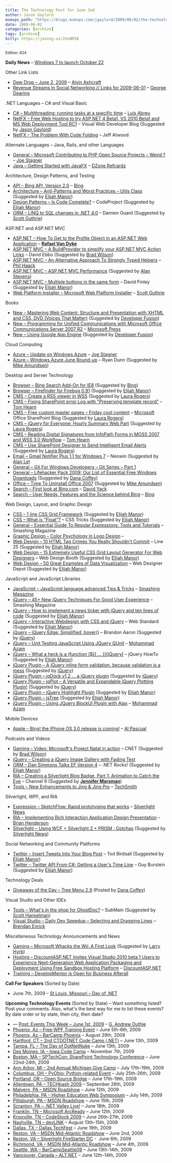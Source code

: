```yaml
---
title: The Technology Post for June 2nd
author: Jason Gaylord
msmvps_path: "https://blogs.msmvps.com/jgaylord/2009/06/02/the-technology-post-for-june-2nd/"
date: 2009-06-02
categories: [archive]
tags: [archive]
bitly: https://jasong.us/2XuNRIB
---
```


<small>Edition: #24</small>

**Daily News** – [Windows 7 to launch October 22](http://news.cnet.com/8301-13860_3-10253924-56.html "http://news.cnet.com/8301-13860_3-10253924-56.html")

Other Link Lists

-   [Dew Drop – June 2, 2009](http://www.alvinashcraft.com/2009/06/02/dew-drop-june-2-2009/) – [Alvin Ashcraft](http://twitter.com/alvinashcraft)
-   [Revenue Streams In Social Networking // Links for 2009-06-01](http://www.wowfeed.com/2009/06/02/links-for-2009-06-01/) – [George Dearing](http://twitter.com/GeorgeDearing)

.NET Languages – C# and Visual Basic

-   [C# – Multithreading: running tasks at a specific time](http://msmvps.com/blogs/luisabreu/archive/2009/06/01/multithreading-running-tasks-at-a-specific-time.aspx) – [Luis Abreu](http://twitter.com/luisabreu)
-   [NetFX – Free Web Hosting to try ASP.NET 4 Beta1, VS 2010 Beta1 and MS Web Deployment Tool RC1](http://blogs.msdn.com/webdevtools/archive/2009/06/01/free-web-hosting-to-try-asp-net-4-beta1-vs-2010-beta1-and-ms-web-deployment-tool-rc1.aspx) – Visual Web Developer Blog (Suggested by [Jason Gaylord](http://twitter.com/jgaylord))
-   [NetFX – The Problem With Code Folding](http://www.codinghorror.com/blog/archives/001147.html) – Jeff Atwood

Alternate Languages – Java, Rails, and other Languages

-   [General – Microsoft Contributing to PHP Open Source Projects – Weird ?](http://misfitgeek.com/blog/microsoft-contributing-to-php-open-source-projects-ndash-weird/) – [Joe Stagner](http://twitter.com/MisfitGeek)
-   [Java – Getting Started with JavaFX](http://refcardz.dzone.com/refcardz/getting-started-javafx?oid=hom10828) – [DZone Refcardz](http://twitter.com/DZone)

Architecture, Design Patterns, and Testing

-   [API – Bing API, Version 2.0](http://msdn.microsoft.com/en-us/library/dd251056.aspx) – [Bing](http://twitter.com/bing)
-   [Architecture – Anti-Patterns and Worst Practices – Utils Class](http://www.lostechies.com/blogs/chrismissal/archive/2009/06/01/anti-patterns-and-worst-practices-utils-class.aspx) (Suggested by [Elijah Manor](http://twitter.com/elijahmanor))
-   [Design Patterns – Is Code Complete?](http://twitter.com/elijahmanor) – CodeProject (Suggested by [Elijah Manor](http://twitter.com/elijahmanor))
-   [ORM – LINQ to SQL changes in .NET 4.0](http://damieng.com/blog/2009/06/01/linq-to-sql-changes-in-net-40) – Damien Guard (Suggested by [Scott Guthrie](http://twitter.com/realscottgu))

ASP.NET and ASP.NET MVC

-   [ASP.NET – How To Get to the Profile Object in an ASP.NET Web Application](http://www.rafaelvandyke.com/post/How-To-Get-to-the-Profile-Object-in-an-ASPNET-Web-Application.aspx) – **[Rafael Van Dyke](http://twitter.com/rafaelvandyke)** 
-   [ASP.NET MVC – A BuildProvider to simplify your ASP.NET MVC Action Links](http://blogs.msdn.com/davidebb/archive/2009/06/01/a-buildprovider-to-simplify-your-asp-net-mvc-action-links.aspx) – David Ebbo (Suggested by [Brad Wilson](http://twitter.com/bradwilson))
-   [ASP.NET MVC – An Alternative Approach To Strongly Typed Helpers](http://haacked.com/archive/2009/06/02/alternative-to-expressions.aspx) – [Phil Haack](http://twitter.com/haacked)
-   [ASP.NET MVC – ASP.NET MVC Performance](http://www.slideshare.net/rudib/aspnet-mvc-performance) (Suggested by [Alan Stevens](http://twitter.com/alanstevens))
-   [ASP.NET MVC – Multiple buttons in the same form](http://weblogs.asp.net/dfindley/archive/2009/05/31/asp-net-mvc-multiple-buttons-in-the-same-form.aspx) – David Finley (Suggested by [Elijah Manor](http://twitter.com/elijahmanor))
-   [Web Platform Installer – Microsoft Web Platform Installer](http://weblogs.asp.net/scottgu/archive/2009/06/02/microsoft-web-platform-installer.aspx) – [Scott Guthrie](http://twitter.com/realscottgu)

Books

-   [New – Mastering Web Content: Structure and Presentation with XHTML and CSS, DVD (Voices That Matter)](http://www.developerfusion.com/book/17174/mastering-web-content-structure-and-presentation-with-xhtml-and-css-dvd-voices-that-matter/) (Suggested by [Developer Fusion](http://twitter.com/developerFusion))
-   [New – Programming for Unified Communications with Microsoft Office Communications Server 2007 R2](http://blogs.msdn.com/microsoft_press/archive/2009/05/28/new-book-programming-for-unified-communications-with-microsoft-office-communications-server-2007-r2.aspx) – [Microsoft Press](http://twitter.com/MicrosoftPress)
-   [New – Using Google App Engine](http://www.developerfusion.com/book/17142/using-google-app-engine/) (Suggested by [Developer Fusion](http://twitter.com/developerFusion))

Cloud Computing

-   [Azure – Update on Windows Azure](http://misfitgeek.com/blog/aspnet/update-on-windows-azure/) – [Joe Stagner](http://twitter.com/MisfitGeek)
-   [Azure – Windows Azure June Round-up](http://dunnry.com/blog/WindowsAzureJuneRoundup.aspx) – Ryan Dunn (Suggested by [Mike Amundsen](http://twitter.com/mamund))

Desktop and Server Technology

-   [Browser – Bing Search Add-On for IE8](http://www.ieaddons.com/en/details/searchhelpers/Bing_Search/?marquee=hm_lg_790) (Suggested by [Bing](http://twitter.com/bing))
-   [Browser – Firefinder for Firebug 0.91](https://addons.mozilla.org/en-US/firefox/addon/11905/) (Suggested by [Elijah Manor](http://twitter.com/elijahmanor))
-   [CMS – Create a RSS viewer in WSS](http://www.endusersharepoint.com/?p=1722) (Suggested by [Laura Rogers](http://twitter.com/WonderLaura))
-   [CMS – Fixing SharePoint error Log with "Preserving template record"](http://nerdyhearn.com/blog/148) – [Tom Hearn](http://twitter.com/nerdyhearn)
-   [CMS – Free custom master pages – Friday cool content](http://sharepoint.microsoft.com/blogs/GetThePoint/Lists/Posts/Post.aspx?ID=214) – [Microsoft](http://microsoft.com) Office SharePoint Blog (Suggested by [Laura Rogers](http://twitter.com/WonderLaura))
-   [CMS – jQuery for Everyone: Hourly Summary Web Part](http://www.endusersharepoint.com/?p=1719) (Suggested by [Laura Rogers](http://twitter.com/WonderLaura))
-   [CMS – Reading Digital Signatures from InfoPath Forms in MOSS 2007 and WSS 3.0 Workflow](http://nerdyhearn.com/blog/147) – [Tom Hearn](http://twitter.com/nerdyhearn)
-   [CMS – Use SharePoint Designer to Send Intelligent Email Alerts](http://www.endusersharepoint.com/?p=1715) (Suggested by [Laura Rogers](http://twitter.com/WonderLaura))
-   [Email – Gmail Notifier Plus 1.1 for Windows 7](http://www.neowin.net/forum/index.php?showtopic=777838) – Neowin (Suggested by [Alan Le](http://twitter.com/a7an))
-   [General – Git For Windows Developers – Git Series – Part 1](http://www.lostechies.com/blogs/jason_meridth/archive/2009/06/01/git-for-windows-developers-git-series-part-1.aspx)
-   [General – Lifehacker Pack 2009: Our List of Essential Free Windows Downloads](http://lifehacker.com/5271828/lifehacker-pack-2009-our-list-of-essential-free-windows-downloads) (Suggested by [Dana Coffey](http://twitter.com/crazeegeekchick))
-   [Office – Time To Uninstall Office 2007](http://www.cloudave.com/link/time-to-uninstall-office-2007) (Suggested by [Mike Amundsen](http://twitter.com/mamund))
-   [Search – First look at Bing.com](http://blog.davidyack.com/journal/2009/6/1/first-look-at-bingcom.html) – [David Yack](http://twitter.com/davidyack)
-   [Search – User Needs, Features and the Science behind Bing](http://www.bing.com/community/blogs/search/archive/2009/06/01/user-needs-features-and-the-science-behind-bing.aspx) – [Bing](http://twitter.com/bing)

Web Design, Layout, and Graphic Design

-   [CSS – 1 line CSS Grid Framework](http://www.vcarrer.com/2009/06/1-line-css-grid-framework.html) (Suggested by [Elijah Manor](http://twitter.com/elijahmanor))
-   [CSS – What is "Float"?](http://css-tricks.com/all-about-floats/) – CSS Tricks (Suggested by [Elijah Manor](http://twitter.com/elijahmanor))
-   [General – Essential Guide To Regular Expressions: Tools and Tutorials](http://www.smashingmagazine.com/2009/06/01/essential-guide-to-regular-expressions-tools-tutorials-and-resources/) – Smashing Magazine
-   [Graphic Design – Color Psychology in Logo Design](http://www.logocritiques.com/resources/color_psychology_in_logo_design/) –[](http://www.logocritiques.com/resources/color_psychology_in_logo_design/#comments)
-   [Web Design – 10 HTML Tag Crimes You Really Shouldn't Commit](http://line25.com/articles/10-html-tag-crimes-you-really-shouldnt-commit) – Line 25 (Suggested by [Elijah Manor](http://twitter.com/elijahmanor))
-   [Web Design – 15 Extremely Useful CSS Grid Layout Generator For Web Designers](http://www.webdesignbooth.com/15-extremely-useful-css-grid-layout-generator-for-web-designers/) – Web Design Booth (Suggested by [Elijah Manor](http://twitter.com/elijahmanor))
-   [Web Design – 50 Great Examples of Data Visualization](http://www.webdesignerdepot.com/2009/06/50-great-examples-of-data-visualization/) – Web Designer Depot (Suggested by [Elijah Manor](http://twitter.com/elijahmanor))

JavaScript and JavaScript Libraries

-   [JavaScript – JavaScript language advanced Tips & Tricks](http://code.google.com/p/jslibs/wiki/JavascriptTips) – [Smashing Magazine](http://twitter.com/smashingmag)
-   [jQuery – 45+ New jQuery Techniques For Good User Experience](http://www.smashingmagazine.com/2009/01/15/45-new-jquery-techniques-for-a-good-user-experience/) – Smashing Magazine
-   [jQuery – How to implement a news ticker with jQuery and ten lines of code](http://woork.blogspot.com/2009/05/how-to-implement-news-ticker-with.html) (Suggested by [Elijah Manor](http://twitter.com/elijahmanor))
-   [jQuery – Interactive Webdesign with CSS and jQuery](http://translate.google.com/translate?js=n&prev=_t&hl=en&ie=UTF-8&u=http://webstandard.kulando.de/post/2009/06/02/interactive-webdesign-with-css-and-jquery&sl=auto&tl=en&history_state0=) – Web Standard (Suggested by [Elijah Manor](http://twitter.com/elijahmanor))
-   [jQuery – jQuery Edge: Simplified .hover()](http://brandonaaron.net/blog/2009/05/28/jquery-edge-simplified-hover) – Brandon Aaron (Suggested by [jQuery](http://twitter.com/jquery))
-   [jQuery – Unit Testing JavaScript Using JQuery QUnit](http://highoncoding.com/Articles/570_Unit_Testing_JavaScript_Using_JQuery_QUnit.aspx) – [Mohammad Azam](http://twitter.com/azamsharp)
-   [jQuery – What a heck is a (function ($){ … })(jQuery)](http://jquery-howto.blogspot.com/2008/12/what-heck-is-function-jquery.html) – jQuery HowTo (Suggested by [Elijah Manor](http://twitter.com/elijahmanor))
-   [jQuery Plugin – A jQuery inline form validation, because validation is a mess](http://www.position-absolute.com/articles/jquery-form-validator-because-form-validation-is-a-mess/) (Suggested by [jQuery](http://twitter.com/jquery))
-   [jQuery Plugin – jqDock v1.2 … a jQuery plugin](http://www.wizzud.com/jqDock/index.php?dt=3) (Suggested by [jQuery](http://twitter.com/jquery))
-   [jQuery Plugin – jqPlot – A Versatile and Expandable jQuery Plotting Plugin!](http://www.jqplot.com/) (Suggested by [jQuery](http://twitter.com/jquery))
-   [jQuery Plugin – jQuery Highlight Plugin](http://bartaz.github.com/sandbox.js/jquery.highlight.html) (Suggested by [Elijah Manor](http://twitter.com/elijahmanor))
-   [jQuery Plugin – jsTree](http://www.jstree.com/) (Suggested by [Elijah Manor](http://twitter.com/elijahmanor))
-   [jQuery Plugin – Using JQuery BlockUI Plugin with Ajax](http://highoncoding.com/Videos/569_Using_JQuery_BlockUI_Plugin_with_Ajax.aspx) – [Mohammad Azam](http://twitter.com/azamsharp) 

Mobile Devices

-   [Apple – Bing! the iPhone OS 3.0 release is coming!](http://alpascual.com/blog/bing-the-iphone-os-3-0-release-is-coming/) – [Al Pascual](http://twitter.com/alpascual)

Podcasts and Videos

-   [Gaming – Video: Microsoft's Project Natal in action](http://news.cnet.com/8301-13860_3-10253576-56.html) – CNET (Suggested by [Brad Wilson](http://twitter.com/bradwilson))
-   [jQuery – Creating a jQuery Image Gallery with Fading Text](http://learnitscreencasts.net/2009/05/24/javascriptjquery/creating-a-jquery-image-gallery-with-fading-text/)
-   [ORM – Dan Simmons Talks EF Version 4](http://www.dotnetrocks.com/default.aspx?showNum=451) – .NET Rocks! (Suggested by [Elijah Manor](http://twitter.com/elijahmanor))
-   [RIA – Creating a Silverlight Blog Badge, Part 1: Animation to Catch the Eye](http://channel9.msdn.com/posts/jennmar/Creating-a-Silverlight-Blog-Badge-Part-1-Animation-to-Catch-the-Eye/) – Channel 9 (Suggested by **[Jennifer Marsman](http://twitter.com/jennifermarsman)**)
-   [Tools – New Enhancements to Jing & Jing Pro](http://blog.jingproject.com/2009/06/jing-gets-new-features----webc.html) – [TechSmith](http://twitter.com/TechSmith)

Silverlight, WPF, and RIA

-   [Expression – SketchFlow: Rapid prototyping that works](http://team.silverlight.net/announcements/sketchflow-rapid-prototyping-that-works/) – [Silverlight News](http://twitter.com/teamsilverlight)
-   [RIA – Implementing Rich Interaction Application Design Presentation](http://bit.ly/1d2TH) – [Brian Henderson](http://twitter.com/brian_henderson)
-   [Silverlight – Using WCF + Silverlight 2 + PRISM : Gotchas](http://krishnabhargav.blogspot.com/2009/05/using-wcf-silverlight-2-prism-gotchas.html) (Suggested by [Silverlight News](http://twitter.com/teamsilverlight))

Social Networking and Community Platforms

-   [Twitter – Insert Tweets Into Your Blog Post](http://tod1d.net/blogs/tech/archive/2009/06/01/Insert-Tweets-Into-Your-Blog-Post.aspx) – Tod Birdsall (Suggested by [Elijah Manor](http://twitter.com/elijahmanor))
-   [Twitter – Twitter API From C#: Getting a User's Time Line](http://blogs.msdn.com/bursteg/archive/2009/05/29/twitter-api-from-c-getting-a-user-s-time-line.aspx) – Guy Burstein (Suggested by [Elijah Manor](http://twitter.com/elijahmanor))

Technology Deals

-   [Giveaway of the Day – Tree Menu 2.9](http://www.giveawayoftheday.com/tree-menu-29/) (Posted by [Dana Coffey](http://twitter.com/crazeegeekchick))

Visual Studio and Other IDEs

-   [Tools – What's in the shop for GhostDoc?](http://community.submain.com/blogs/news/archive/2009/06/01/Whats-in-the-shop-for-GhostDoc.aspx) – SubMain (Suggested by [Scott Hanselman](http://twitter.com/shanselman))
-   [Visual Studio – Daily Dev Speedup – Selecting and Dragging Lines](http://brendan.enrick.com/blog/daily-dev-speedup-selecting-and-dragging-lines/) – [Brendan Enrick](http://twitter.com/brendoneus)

Miscellaneous Technology Announcements and News

-   [Gaming – Microsoft Whacks the Wii: A First Look](http://www.time.com/time/arts/article/0,8599,1902208,00.html) (Suggested by [Larry Hyrb](http://twitter.com/majornelson))
-   [Hosting – DiscountASP.NET Invites Visual Studio 2010 beta 1 Users to Experience Next-Generation Web Application Packaging and Deployment Using Free Sandbox Hosting Platform](http://ow.ly/aqgM) – [DiscountASP.NET](http://twitter.com/Discountasp)
-   [Training – DevelopMentor is Open for Business Afterall](http://blogs.tedneward.com/CommentView,guid,dd85708f-48d8-47dc-a9c6-cc4a1287ad31.aspx#commentstart "http://blogs.tedneward.com/CommentView,guid,dd85708f-48d8-47dc-a9c6-cc4a1287ad31.aspx#commentstart")

**Call For Speakers** (Sorted by Date)

-   June 7th, 2009 – [St Louis, Missouri – Day of .NET](http://stlouisdayofdotnet.com/Speakers.aspx)

**Upcoming Technology Events** (Sorted by State) – Want something listed? Post your comments. Also, what's the best way for me to list these events? By date order or by state, then city, then date?

-   — [Post: Events This Week – June 1st, 2009](http://blogs.msdn.com/gduthie/archive/2009/06/01/events-this-week-june-1st-2009.aspx) – [G. Andrew Duthie](http://twitter.com/devhammer)
-   [Phoenix, Az – Free WPF Training Event](http://weblogs.asp.net/dwahlin/archive/2009/05/14/free-wpf-training-event-in-phoenix-june-5th-and-6th.aspx) – June 5th-6th, 2009
-   [Phoenix, Az – BarCamp Phoenix](http://barcamp.org/BarCampPhoenix) – August 29th, 2009
-   [Hartford, CT – 2nd CTDOTNET Code Camp (.NET)](http://ctdotnet.org/codecamp2.aspx) – June 13th, 2009
-   [Tampa, FL – The Day of DotNetNuke](http://dayofdnn.com/) – June 13th, 2009
-   [Des Moines, IA – Iowa Code Camp](http://iowacodecamp.com/default.aspx) – November 7th, 2009
-   [Boston, MA – SPTechCon: SharePoint Technology Conference](http://www.sptechcon.com) – June 22nd-24th, 2009
-   [Ann Arbor, MI – 2nd Annual Michigan Give Camp](http://michigangivecamp.eventbrite.com/) – July 17th-19th, 2009
-   [Columbus, OH – PyOhio: Python-related Event](http://www.developerfusion.com/event/13421/pyohio/) – July 25th-26th, 2009
-   [Portland, OR – Open Source Bridge](http://www.developerfusion.com/event/12569/open-source-bridge/) – June 17th-19th, 2009
-   [Allentown, PA – TECHbash 2009](http://techbash.com) – September 26th, 2009
-   [Malvern, PA – MSDN Roadshow](http://msevents.microsoft.com/CUI/EventDetail.aspx?EventID=1032415130&Culture=en-US) – June 12th, 2009
-   [Philadelphia, PA – Higher Education Web Symposium](http://www.developerfusion.com/event/11332/higher-education-web-symposium/) – July 14th, 2009
-   [Pittsburgh, PA – MSDN Roadshow](http://msevents.microsoft.com/CUI/EventDetail.aspx?EventID=1032415478&Culture=en-US) – June 15th, 2009
-   [Scranton, PA – .NET Valley Live!](http://dotnetvalley.com/events/eventdetails.aspx?eventid=72) – June 18th, 2009
-   [Franklin, TN – Microsoft ArcReady](http://www.developerfusion.com/event/12322/microsoft-arcready/) – June 12th, 2009
-   [Knoxville, TN – CodeStock 2009](http://www.codestock.org/) – June 26th-27th, 2009
-   [Nashville, TN – devLINK](http://devlink.net) – August 13th-15th, 2009
-   [Dallas, TX – Dallas TechFest](http://www.developerfusion.com/event/12258/dallas-techfest/) – June 19th, 2009
-   [Reston, VA – MSDN Mid-Atlantic Roadshow](http://blogs.msdn.com/gduthie/archive/2009/05/21/msdn-mid-atlantic-roadshows-reston-and-richmond.aspx) – June 2nd, 2009
-   [Reston, VA – Silverlight FireStarter DC](http://franksworld.com/blog/archive/2009/05/06/11482.aspx) -  June 6th, 2009
-   [Richmond, VA – MSDN Mid-Atlantic Roadshow](http://blogs.msdn.com/gduthie/archive/2009/05/21/msdn-mid-atlantic-roadshows-reston-and-richmond.aspx) – June 4th, 2009
-   [Seattle, WA – BarCampSeattle09](http://barcampseattle-09.pathable.com/) – June 13th-14th, 2009
-   [Vancouver, Canada – ALT.NET](http://www.altnetconfcanada.com/home/index.castle) – June 12th-14th, 2009